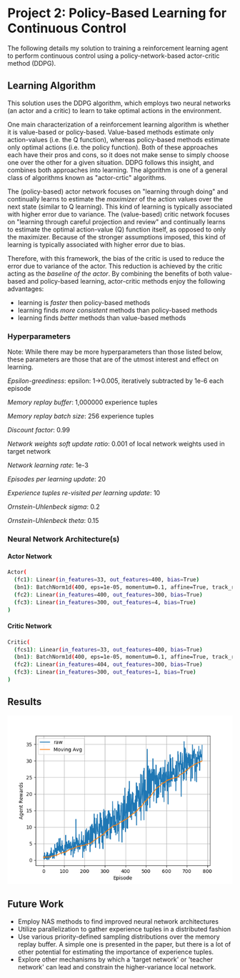 # Project 2: Policy-Based Learning for Continuous Control

The following details my solution to training a reinforcement learning agent to perform continuous control using a policy-network-based actor-critic method (DDPG).

## Learning Algorithm
This solution uses the DDPG algorithm, which employs two neural networks (an actor and a critic) to learn to take optimal actions in the environment.

One main characterization of a reinforcement learning algorithm is whether it is value-based or policy-based. Value-based methods estimate only action-values (i.e. the Q function), whereas policy-based methods estimate only optimal actions (i.e. the policy function). Both of these approaches each have their pros and cons, so it does not make sense to simply choose one over the other for a given situation. DDPG follows this insight, and combines both approaches into learning. The algorithm is one of a general class of algorithms known as "actor-crtic" algorithms.

The (policy-based) actor network focuses on "learning through doing" and continually learns to estimate the _maximizer_ of the action values over the next state (similar to Q learning). This kind of learning is typically associated with higher error due to variance.
The (value-based) critic network focuses on "learning through careful projection and review" and continually learns to estimate the optimal action-value (Q) function itself, as opposed to only the maximizer. Because of the stronger assumptions imposed, this kind of learning is typically associated with higher error due to bias.

Therefore, with this framework, the bias of the critic is used to reduce the error due to variance of the actor.
This reduction is achieved by the critic acting as the _baseline of the actor_.
By combining the benefits of both value-based and policy-based learning, actor-critic methods enjoy the following advantages:
- learning is *faster* then policy-based methods
- learning finds *more consistent* methods than policy-based methods
- learning finds *better* methods than value-based methods

### Hyperparameters
Note: While there may be more hyperparameters than those listed below, these parameters are those that are of the utmost interest and effect on learning.

*Epsilon-greediness*: epsilon: 1->0.005, iteratively subtracted by 1e-6 each episode

*Memory replay buffer*: 1,000000 experience tuples

*Memory replay batch size*: 256 experience tuples

*Discount factor*: 0.99

*Network weights soft update ratio*: 0.001 of local network weights used in target network

*Network learning rate*: 1e-3

*Episodes per learning update*: 20

*Experience tuples re-visited per learning update*: 10

*Ornstein-Uhlenbeck sigma*: 0.2

*Ornstein-Uhlenbeck theta*: 0.15

### Neural Network Architecture(s)

#### Actor Network
```bash
Actor(
  (fc1): Linear(in_features=33, out_features=400, bias=True)
  (bn1): BatchNorm1d(400, eps=1e-05, momentum=0.1, affine=True, track_running_stats=True)
  (fc2): Linear(in_features=400, out_features=300, bias=True)
  (fc3): Linear(in_features=300, out_features=4, bias=True)
)
```

#### Critic Network
```bash
Critic(
  (fcs1): Linear(in_features=33, out_features=400, bias=True)
  (bn1): BatchNorm1d(400, eps=1e-05, momentum=0.1, affine=True, track_running_stats=True)
  (fc2): Linear(in_features=404, out_features=300, bias=True)
  (fc3): Linear(in_features=300, out_features=1, bias=True)
)
```

## Results
![rewards](rewards.png)

## Future Work
- Employ NAS methods to find improved neural network architectures
- Utilize parallelization to gather experience tuples in a distributed fashion
- Use various priority-defined sampling distributions over the memory replay buffer. A simple one is presented in the paper, but there is a lot of other potential for estimating the importance of experience tuples.
- Explore other mechanisms by which a 'target network' or 'teacher network' can lead and constrain the higher-variance local network.
